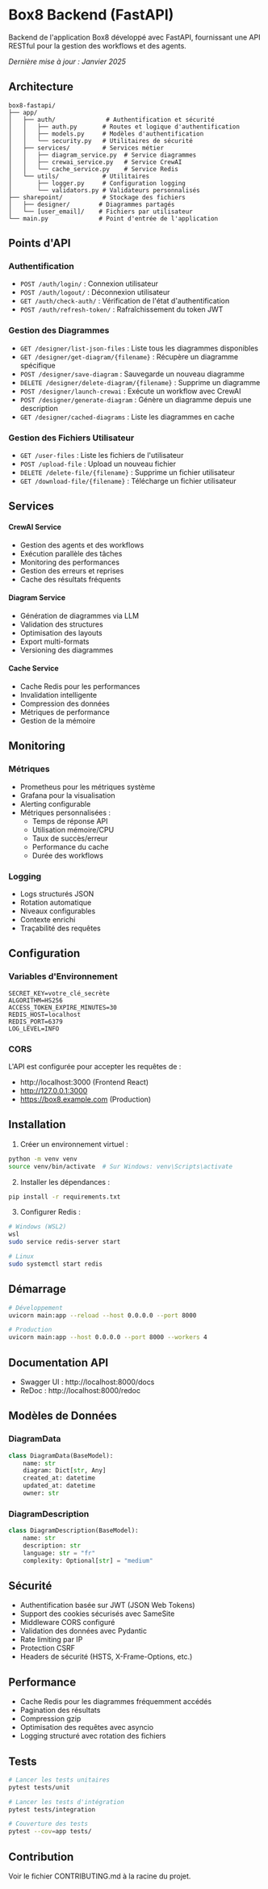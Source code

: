 # Box8 Backend (FastAPI)

Backend de l'application Box8 développé avec FastAPI, fournissant une API RESTful pour la gestion des workflows et des agents.

*Dernière mise à jour : Janvier 2025*

## Architecture

```
box8-fastapi/
├── app/
│   ├── auth/              # Authentification et sécurité
│   │   ├── auth.py       # Routes et logique d'authentification
│   │   ├── models.py     # Modèles d'authentification
│   │   └── security.py   # Utilitaires de sécurité
│   ├── services/         # Services métier
│   │   ├── diagram_service.py  # Service diagrammes
│   │   ├── crewai_service.py   # Service CrewAI
│   │   └── cache_service.py    # Service Redis
│   └── utils/            # Utilitaires
│       ├── logger.py     # Configuration logging
│       └── validators.py # Validateurs personnalisés
├── sharepoint/           # Stockage des fichiers
│   ├── designer/        # Diagrammes partagés
│   └── [user_email]/    # Fichiers par utilisateur
└── main.py              # Point d'entrée de l'application
```

## Points d'API

### Authentification
- `POST /auth/login/` : Connexion utilisateur
- `POST /auth/logout/` : Déconnexion utilisateur
- `GET /auth/check-auth/` : Vérification de l'état d'authentification
- `POST /auth/refresh-token/` : Rafraîchissement du token JWT

### Gestion des Diagrammes
- `GET /designer/list-json-files` : Liste tous les diagrammes disponibles
- `GET /designer/get-diagram/{filename}` : Récupère un diagramme spécifique
- `POST /designer/save-diagram` : Sauvegarde un nouveau diagramme
- `DELETE /designer/delete-diagram/{filename}` : Supprime un diagramme
- `POST /designer/launch-crewai` : Exécute un workflow avec CrewAI
- `POST /designer/generate-diagram` : Génère un diagramme depuis une description
- `GET /designer/cached-diagrams` : Liste les diagrammes en cache

### Gestion des Fichiers Utilisateur
- `GET /user-files` : Liste les fichiers de l'utilisateur
- `POST /upload-file` : Upload un nouveau fichier
- `DELETE /delete-file/{filename}` : Supprime un fichier utilisateur
- `GET /download-file/{filename}` : Télécharge un fichier utilisateur

## Services

#### CrewAI Service
- Gestion des agents et des workflows
- Exécution parallèle des tâches
- Monitoring des performances
- Gestion des erreurs et reprises
- Cache des résultats fréquents

#### Diagram Service
- Génération de diagrammes via LLM
- Validation des structures
- Optimisation des layouts
- Export multi-formats
- Versioning des diagrammes

#### Cache Service
- Cache Redis pour les performances
- Invalidation intelligente
- Compression des données
- Métriques de performance
- Gestion de la mémoire

## Monitoring

### Métriques
- Prometheus pour les métriques système
- Grafana pour la visualisation
- Alerting configurable
- Métriques personnalisées :
  - Temps de réponse API
  - Utilisation mémoire/CPU
  - Taux de succès/erreur
  - Performance du cache
  - Durée des workflows

### Logging
- Logs structurés JSON
- Rotation automatique
- Niveaux configurables
- Contexte enrichi
- Traçabilité des requêtes

## Configuration

### Variables d'Environnement
```env
SECRET_KEY=votre_clé_secrète
ALGORITHM=HS256
ACCESS_TOKEN_EXPIRE_MINUTES=30
REDIS_HOST=localhost
REDIS_PORT=6379
LOG_LEVEL=INFO
```

### CORS
L'API est configurée pour accepter les requêtes de :
- http://localhost:3000 (Frontend React)
- http://127.0.0.1:3000
- https://box8.example.com (Production)

## Installation

1. Créer un environnement virtuel :
```bash
python -m venv venv
source venv/bin/activate  # Sur Windows: venv\Scripts\activate
```

2. Installer les dépendances :
```bash
pip install -r requirements.txt
```

3. Configurer Redis :
```bash
# Windows (WSL2)
wsl
sudo service redis-server start

# Linux
sudo systemctl start redis
```

## Démarrage

```bash
# Développement
uvicorn main:app --reload --host 0.0.0.0 --port 8000

# Production
uvicorn main:app --host 0.0.0.0 --port 8000 --workers 4
```

## Documentation API

- Swagger UI : http://localhost:8000/docs
- ReDoc : http://localhost:8000/redoc

## Modèles de Données

### DiagramData
```python
class DiagramData(BaseModel):
    name: str
    diagram: Dict[str, Any]
    created_at: datetime
    updated_at: datetime
    owner: str
```

### DiagramDescription
```python
class DiagramDescription(BaseModel):
    name: str
    description: str
    language: str = "fr"
    complexity: Optional[str] = "medium"
```

## Sécurité

- Authentification basée sur JWT (JSON Web Tokens)
- Support des cookies sécurisés avec SameSite
- Middleware CORS configuré
- Validation des données avec Pydantic
- Rate limiting par IP
- Protection CSRF
- Headers de sécurité (HSTS, X-Frame-Options, etc.)

## Performance

- Cache Redis pour les diagrammes fréquemment accédés
- Pagination des résultats
- Compression gzip
- Optimisation des requêtes avec asyncio
- Logging structuré avec rotation des fichiers

## Tests

```bash
# Lancer les tests unitaires
pytest tests/unit

# Lancer les tests d'intégration
pytest tests/integration

# Couverture des tests
pytest --cov=app tests/
```

## Contribution

Voir le fichier CONTRIBUTING.md à la racine du projet.
